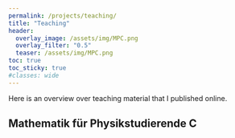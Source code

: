 ```yaml
---
permalink: /projects/teaching/
title: "Teaching"
header:
  overlay_image: /assets/img/MPC.png
  overlay_filter: "0.5"
  teaser: /assets/img/MPC.png
toc: true
toc_sticky: true
#classes: wide
---
```


Here is an overview over teaching material that I published online.

## Mathematik für Physikstudierende C
